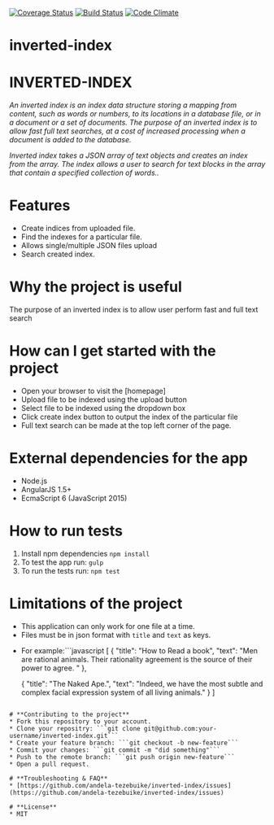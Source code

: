 [![Coverage Status](https://coveralls.io/repos/github/andela-tezebuike/inverted-index/badge.svg?branch=master)](https://coveralls.io/github/andela-tezebuike/inverted-index?branch=master)
[![Build Status](https://travis-ci.org/andela-tezebuike/inverted-index.svg?branch=master)](https://travis-ci.org/andela-tezebuike/inverted-index)
[![Code Climate](https://codeclimate.com/github/andela-tezebuike/inverted-index/badges/gpa.svg)](https://codeclimate.com/github/andela-tezebuike/inverted-index)

# inverted-index

# **INVERTED-INDEX**
*An inverted index is an index data structure storing a mapping from content, such as words or numbers, to its locations in a database file, or in a document or a set of documents. The purpose of an inverted index is to allow fast full text searches, at a cost of increased processing when a document is added to the database.*

*Inverted index takes a JSON array of text objects and creates an index from the array. The index allows a user to search for text blocks in the array that contain a specified collection of words..*

# **Features**
* Create indices from uploaded file.
* Find the indexes for a particular file.
* Allows single/multiple JSON files upload
* Search created index.

# **Why the project is useful**
The purpose of an inverted index is to allow user perform fast and full text search

# **How can I get started with the project**
* Open your browser to visit the [homepage]
* Upload file to be indexed using the upload button
* Select file to be indexed using the dropdown box
* Click create index button to output the index of the particular file
* Full text search can be made at the top left corner of the page.

# **External dependencies for the app**
* Node.js
* AngularJS 1.5+
* EcmaScript 6 (JavaScript 2015)

# **How to run tests**
1. Install npm dependencies ```npm install```
2. To test the app run: ```gulp```
3. To run the tests run: ```npm test```

# **Limitations of the project**
* This application can only work for one file at a time.
* Files must be in json format with ```title``` and ```text``` as keys.
- For example:\```javascript
[
  {
    "title": "How to Read a book",
    "text": "Men are rational animals. Their rationality agreement is the source of their power to agree. "
  },

  {
    "title": "The Naked Ape.",
    "text": "Indeed, we have the most subtle and complex facial expression system of all living animals."
  }
]
```

# **Contributing to the project**
* Fork this repository to your account.
* Clone your repositry: ```git clone git@github.com:your-username/inverted-index.git```
* Create your feature branch: ```git checkout -b new-feature```
* Commit your changes: ```git commit -m "did something"```
* Push to the remote branch: ```git push origin new-feature```
* Open a pull request.

# **Troubleshooting & FAQ**
* [https://github.com/andela-tezebuike/inverted-index/issues](https://github.com/andela-tezebuike/inverted-index/issues)

# **License**
* MIT